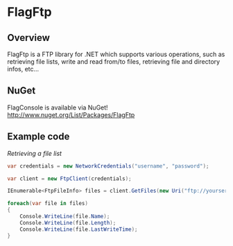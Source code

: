 FlagFtp
=======

Overview
--------
FlagFtp is a FTP library for .NET which supports various operations, such as retrieving file lists, 
write and read from/to files, retrieving file and directory infos, etc...

NuGet
-----
FlagConsole is available via NuGet!
http://www.nuget.org/List/Packages/FlagFtp

Example code
------------

*Retrieving a file list*
```c#
var credentials = new NetworkCredentials("username", "password");

var client = new FtpClient(credentials);

IEnumerable<FtpFileInfo> files = client.GetFiles(new Uri("ftp://yourserver/yourdirectory/"));

foreach(var file in files)
{
    Console.WriteLine(file.Name);
    Console.WriteLine(file.Length);
    Console.WriteLine(file.LastWriteTime);
}
```